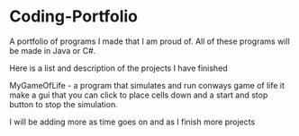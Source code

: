 # Coding-Portfolio
A portfolio of programs I made that I am proud of.
All of these programs will be made in Java or C#.

Here is a list and description of the projects I have finished

MyGameOfLife - a program that simulates and run conways game of life it make a gui that you can click to place cells down and a start and stop button to stop the simulation.

I will be adding more as time goes on and as I finish more projects
